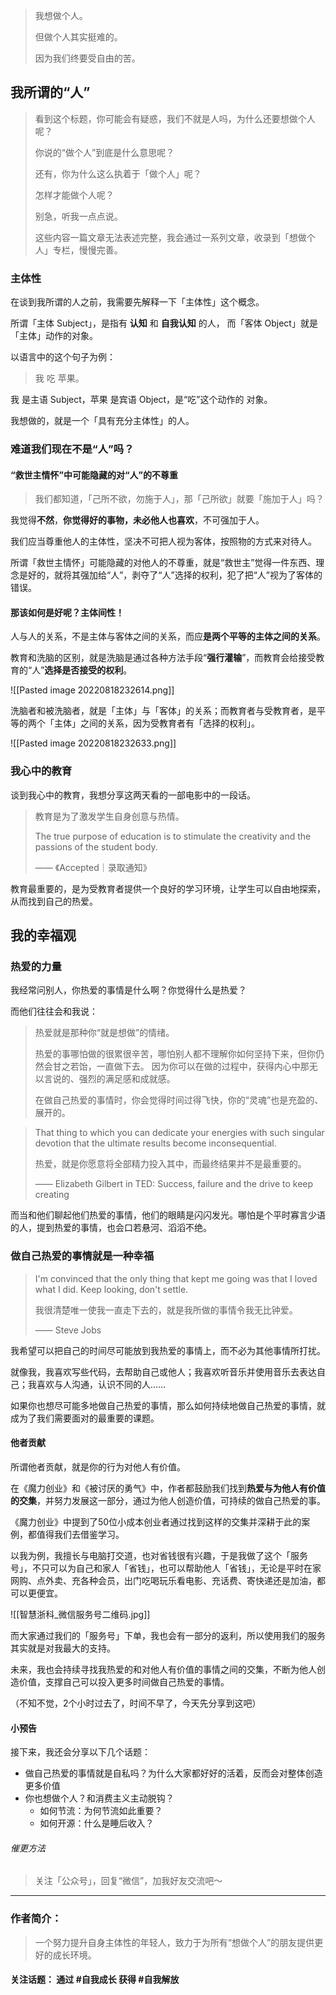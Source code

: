 
> 我想做个人。
> 
> 但做个人其实挺难的。
> 
> 因为我们终要受自由的苦。

## 我所谓的“人”

> 看到这个标题，你可能会有疑惑，我们不就是人吗，为什么还要想做个人呢？
> 
> 你说的“做个人”到底是什么意思呢？
> 
> 还有，你为什么这么执着于「做个人」呢？
>
> 怎样才能做个人呢？
>
> 别急，听我一点点说。
> 
> 这些内容一篇文章无法表述完整，我会通过一系列文章，收录到「想做个人」专栏，慢慢完善。

### 主体性

在谈到我所谓的人之前，我需要先解释一下「主体性」这个概念。

所谓「主体 Subject」，是指有 **认知** 和 **自我认知** 的人，
而「客体 Object」就是「主体」动作的对象。

以语言中的这个句子为例：
>  我 吃 苹果。

我 是主语 Subject，苹果 是宾语 Object，是“吃”这个动作的 对象。

我想做的，就是一个「具有充分主体性」的人。

### 难道我们现在不是“人”吗？

#### “救世主情怀”中可能隐藏的对“人”的不尊重

> 我们都知道，「己所不欲，勿施于人」，那「己所欲」就要「施加于人」吗？

我觉得**不然**，**你觉得好的事物，未必他人也喜欢**，不可强加于人。

我们应当尊重他人的主体性，坚决不可把人视为客体，按照物的方式来对待人。

所谓「救世主情怀」可能隐藏的对他人的不尊重，就是“救世主”觉得一件东西、理念是好的，就将其强加给“人”，剥夺了“人”选择的权利，犯了把“人”视为了客体的错误。

#### 那该如何是好呢？主体间性！

人与人的关系，不是主体与客体之间的关系，而应**是两个平等的主体之间的关系**。

教育和洗脑的区别，就是洗脑是通过各种方法手段“**强行灌输**”，而教育会给接受教育的“人”**选择是否接受的权利**。

![[Pasted image 20220818232614.png]]

洗脑者和被洗脑者，就是「主体」与「客体」的关系；而教育者与受教育者，是平等的两个「主体」之间的关系，因为受教育者有「选择的权利」。

![[Pasted image 20220818232633.png]]


### 我心中的教育

谈到我心中的教育，我想分享这两天看的一部电影中的一段话。

> 教育是为了激发学生自身创意与热情。
> 
> The true purpose of education is to stimulate the creativity and the passions of the student body.
> 
> —— 《Accepted｜录取通知》
	
教育最重要的，是为受教育者提供一个良好的学习环境，让学生可以自由地探索，从而找到自己的热爱。

## 我的幸福观

### 热爱的力量

我经常问别人，你热爱的事情是什么啊？你觉得什么是热爱？

而他们往往会和我说：

  > 热爱就是那种你“就是想做”的情绪。
  > 
  > 热爱的事哪怕做的很累很辛苦，哪怕别人都不理解你如何坚持下来，但你仍然会甘之若饴，一直做下去。
  > 因为你可以在做的过程中，获得内心中那无以言说的、强烈的满足感和成就感。
  > 
  > 在做自己热爱的事情时，你会觉得时间过得飞快，你的“灵魂”也是充盈的、展开的。
  
  > That thing to which you can dedicate your energies with such singular devotion that the ultimate results become inconsequential.
  > 
  > 热爱，就是你愿意将全部精力投入其中，而最终结果并不是最重要的。
  > 
  > —— Elizabeth Gilbert in TED: Success, failure and the drive to keep creating

而当和他们聊起他们热爱的事情，他们的眼睛是闪闪发光。哪怕是个平时寡言少语的人，提到热爱的事情，也会口若悬河、滔滔不绝。

### 做自己热爱的事情就是一种幸福

> I'm convinced that the only thing that kept me going was that I loved what I did. 
> Keep looking, don't settle.
> 
> 我很清楚唯一使我一直走下去的，就是我所做的事情令我无比钟爱。
> 
> —— Steve Jobs

我希望可以把自己的时间尽可能放到我热爱的事情上，而不必为其他事情所打扰。

就像我，我喜欢写些代码，去帮助自己或他人；我喜欢听音乐并使用音乐去表达自己；我喜欢与人沟通，认识不同的人……

如果你也想尽可能多地做自己热爱的事情，那么如何持续地做自己热爱的事情，就成为了我们需要面对的最重要的课题。

#### 他者贡献

所谓他者贡献，就是你的行为对他人有价值。

在《魔力创业》和《被讨厌的勇气》中，作者都鼓励我们找到**热爱与为他人有价值的交集**，并努力发展这一部分，通过为他人创造价值，可持续的做自己热爱的事。

《魔力创业》中提到了50位小成本创业者通过找到这样的交集并深耕于此的案例，都值得我们去借鉴学习。

以我为例，我擅长与电脑打交道，也对省钱很有兴趣，于是我做了这个「服务号」，不只可以为自己和家人「省钱」，也可以帮助他人「省钱」，无论是平时在家网购、点外卖、充各种会员，出门吃喝玩乐看电影、充话费、寄快递还是加油，都可以更便宜。

![[智慧浙科_微信服务号二维码.jpg]]

而大家通过我们的「服务号」下单，我也会有一部分的返利，所以使用我们的服务其实就是对我最大的支持。

未来，我也会持续寻找我热爱的和对他人有价值的事情之间的交集，不断为他人创造价值，支撑自己可以投入更多时间做自己热爱的事情。

（不知不觉，2个小时过去了，时间不早了，今天先分享到这吧）


#### 小预告

接下来，我还会分享以下几个话题：

- 做自己热爱的事情就是自私吗？为什么大家都好好的活着，反而会对整体创造更多价值
- 你也想做个人？和消费主义主动脱钩？
	- 如何节流：为何节流如此重要？
	- 如何开源：什么是睡后收入？

###### 催更方法
  > 关注「公众号」，回复“微信”，加我好友交流吧～

---

### 作者简介：

> 一个努力提升自身主体性的年轻人，致力于为所有“想做个人”的朋友提供更好的成长环境。

#### 关注话题： 通过 #自我成长 获得 #自我解放 